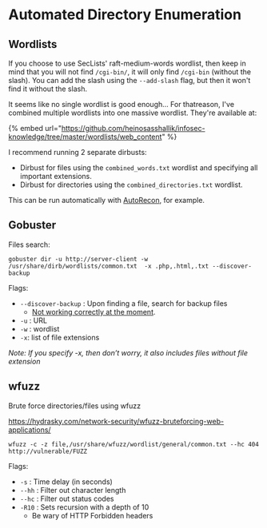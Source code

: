 # Automated Directory Enumeration

## Wordlists

If you choose to use SecLists' raft-medium-words wordlist, then keep in mind that you will not find `/cgi-bin/`, it will only find `/cgi-bin` (without the slash). You can add the slash using the `--add-slash` flag, but then it won't find it without the slash.&#x20;

It seems like no single wordlist is good enough... For thatreason, I've combined multiple wordlists into one massive wordlist. They're available at:

{% embed url="https://github.com/heinosasshallik/infosec-knowledge/tree/master/wordlists/web_content" %}

I recommend running 2 separate dirbusts:

* Dirbust for files using the `combined_words.txt` wordlist and specifying all important extensions.
* Dirbust for directories using the `combined_directories.txt` wordlist.



This can be run automatically with [AutoRecon](https://github.com/Tib3rius/AutoRecon), for example.



## Gobuster

Files search:

```
gobuster dir -u http://server-client -w /usr/share/dirb/wordlists/common.txt  -x .php,.html,.txt --discover-backup
```

Flags:

* `--discover-backup` : Upon finding a file, search for backup files
  * [Not working correctly at the moment](https://github.com/OJ/gobuster/issues/298).
* `-u` : URL
* `-w` : wordlist
* `-x`: list of file extensions

_Note: If you specify -x, then don’t worry, it also includes files without file extension_





## wfuzz

Brute force directories/files using wfuzz

https://hydrasky.com/network-security/wfuzz-bruteforcing-web-applications/

```
wfuzz -c -z file,/usr/share/wfuzz/wordlist/general/common.txt --hc 404  http://vulnerable/FUZZ
```

Flags:

* `-s` : Time delay (in seconds)
* `--hh` : Filter out character length
* `--hc` : Filter out status codes
* `-R10` : Sets recursion with a depth of 10
  * Be wary of HTTP Forbidden headers



